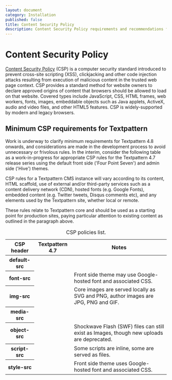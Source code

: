 ```yaml
---
layout: document
category: Installation
published: false
title: Content Security Policy
description: Content Security Policy requirements and recommendations for Textpattern CMS.
---
```


# Content Security Policy

[Content Security Policy](https://en.wikipedia.org/wiki/Content_Security_Policy) (CSP) is a computer security standard introduced to prevent cross-site scripting (XSS), clickjacking and other code injection attacks resulting from execution of malicious content in the trusted web page context. CSP provides a standard method for website owners to declare approved origins of content that browsers should be allowed to load on that website. Covered types include JavaScript, CSS, HTML frames, web workers, fonts, images, embeddable objects such as Java applets, ActiveX, audio and video files, and other HTML5 features. CSP is widely-supported by modern and legacy browsers.

## Minimum CSP requirements for Textpattern

Work is underway to clarify minimum requirements for Textpattern 4.8 onwards, and considerations are made in the development process to avoid unnecessary or frivolous rules. In the interim, consider the following table as a work-in-progress for appropriate CSP rules for the Textpattern 4.7 release series using the default front side ('Four Point Seven') and admin side ('Hive') themes.

CSP rules for a Textpattern CMS instance will vary according to its content, HTML scaffold, use of external and/or third-party services such as a content delivery network (CDN), hosted fonts (e.g. Google Fonts), embedded content (e.g. Twitter tweets, Disqus comments etc), and any elements used by the Textpattern site, whether local or remote.

These rules relate to Textpattern core and should be used as a starting point for production sites, paying particular attention to existing content as outlined in the paragraph above.

<div class="tabular-data" tabindex="0" aria-labelledby="table1-caption" itemscope itemtype="https://schema.org/Table">
    <table>
        <caption id="table1-caption" itemprop="about">CSP policies list.</caption>
        <thead>
            <tr>
                <th scope="col">CSP header</th>
                <th scope="col">Textpattern 4.7</th>
                <th scope="col">Notes</th>
            </tr>
        </thead>
        <tbody>
            <tr>
                <th scope="row">default-src</th>
                <td></td>
                <td></td>
            </tr>
            <tr>
                <th scope="row">font-src</th>
                <td></td>
                <td>Front side theme may use Google-hosted font and associated CSS.</td>
            </tr>
            <tr>
                <th scope="row">img-src</th>
                <td></td>
                <td>Core images are served locally as SVG and PNG, author images are JPG, PNG and GIF.</td>
            </tr>
            <tr>
                <th scope="row">media-src</th>
                <td></td>
                <td></td>
            </tr>
            <tr>
                <th scope="row">object-src</th>
                <td></td>
                <td>Shockwave Flash (SWF) files can still exist as Images, though new uploads are deprecated.</td>
            </tr>
            <tr>
                <th scope="row">script-src</th>
                <td></td>
                <td>Some scripts are inline, some are served as files.</td>
            </tr>
            <tr>
                <th scope="row">style-src</th>
                <td></td>
                <td>Front side theme uses Google-hosted font and associated CSS.</td>
            </tr>
        </tbody>
    </table>
</div>

